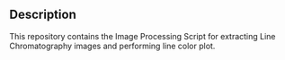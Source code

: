 ## Description
This repository contains the Image Processing Script for extracting Line Chromatography images and performing line color plot. 
